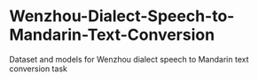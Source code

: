 # Wenzhou-Dialect-Speech-to-Mandarin-Text-Conversion
Dataset and models for Wenzhou dialect speech to Mandarin text conversion task
